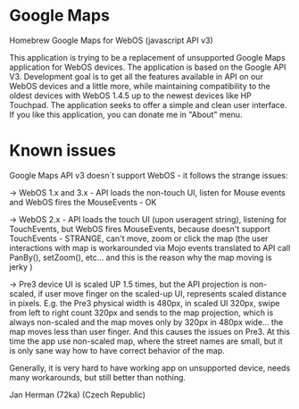Google Maps
===========

Homebrew Google Maps for WebOS (javascript API v3)

This application is trying to be a replacement of unsupported Google Maps application for WebOS devices. The application is based on the Google API V3. Development goal is to get all the features available in API on our WebOS devices and a little more, while maintaining compatibility to the oldest devices with WebOS 1.4.5 up to the newest devices like HP Touchpad. The application seeks to offer a simple and clean user interface. If you like this application, you can donate me in "About" menu.


Known issues
============

Google Maps API v3 doesn´t support WebOS - it follows the strange issues:

-> WebOS 1.x and 3.x - API loads the non-touch UI, listen for Mouse events and WebOS fires the MouseEvents - OK

-> WebOS 2.x - API loads the touch UI (upon useragent string), listening for TouchEvents, but WebOS fires MouseEvents, because doesn't support TouchEvents - STRANGE, can't move, zoom or click the map
  (the user interactions with map is workarounded via Mojo events translated to API call PanBy(), setZoom(), etc... and this is the reason why the map moving is jerky )
  
-> Pre3 device UI is scaled UP 1.5 times, but the API projection is non-scaled, if user move finger on the scaled-up UI, represents scaled distance in pixels. E.g. the Pre3 physical width is 480px, in scaled UI 320px, swipe from left to right count 320px and sends to the map projection, which is always non-scaled and the map moves only by 320px in 480px wide... the map moves less than user finger. And this causes the issues on Pre3. At this time the app use non-scaled map, where the street names are small, but it is only sane way how to have correct behavior of the map.

Generally, it is very hard to have working app on unsupported device, needs many workarounds, but still better than nothing.

Jan Herman (72ka)
(Czech Republic)